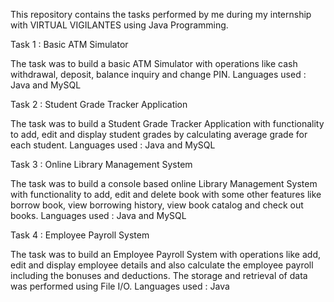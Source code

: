 This repository contains the tasks performed by me during my internship with VIRTUAL VIGILANTES using Java Programming.

Task 1 : Basic ATM Simulator 

The task was to build a basic ATM Simulator with operations like cash withdrawal, deposit, balance inquiry and change PIN.
Languages used : Java and MySQL


Task 2 : Student Grade Tracker Application

The task was to build a Student Grade Tracker Application with functionality to add, edit and display student grades by calculating average grade for each student.
Languages used : Java and MySQL


Task 3 : Online Library Management System

The task was to build a console based online Library Management System with functionality to add, edit and delete book with some other features like borrow book, view borrowing history, view book catalog and check out books.
Languages used : Java and MySQL


Task 4 : Employee Payroll System

The task was to build an Employee Payroll System with operations like add, edit and display employee details and also calculate the employee payroll including the bonuses and deductions. The storage and retrieval of data was performed using File I/O.
Languages used : Java
